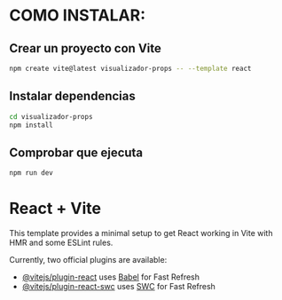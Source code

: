 # COMO INSTALAR:

## Crear un proyecto con Vite

```bash
npm create vite@latest visualizador-props -- --template react
```

## Instalar dependencias

```bash
cd visualizador-props
npm install
```

## Comprobar que ejecuta

```bash
npm run dev
```

# React + Vite

This template provides a minimal setup to get React working in Vite with HMR and some ESLint rules.

Currently, two official plugins are available:

- [@vitejs/plugin-react](https://github.com/vitejs/vite-plugin-react/blob/main/packages/plugin-react/README.md) uses [Babel](https://babeljs.io/) for Fast Refresh
- [@vitejs/plugin-react-swc](https://github.com/vitejs/vite-plugin-react-swc) uses [SWC](https://swc.rs/) for Fast Refresh
